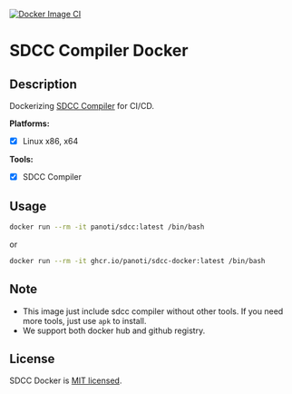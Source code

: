 [![Docker Image CI](https://github.com/panoti/sdcc-docker/actions/workflows/Docker.yml/badge.svg)](https://github.com/panoti/sdcc-docker/actions/workflows/Docker.yml)

# SDCC Compiler Docker

## Description

Dockerizing [SDCC Compiler](http://sdcc.sourceforge.net/) for CI/CD.

**Platforms:**
- [x] Linux x86, x64

**Tools:**
- [x] SDCC Compiler

## Usage

```bash
docker run --rm -it panoti/sdcc:latest /bin/bash
```

or

```bash
docker run --rm -it ghcr.io/panoti/sdcc-docker:latest /bin/bash
```

## Note

- This image just include sdcc compiler without other tools. If you need more tools, just use `apk` to install.
- We support both docker hub and github registry.

## License

SDCC Docker is [MIT licensed](LICENSE).
